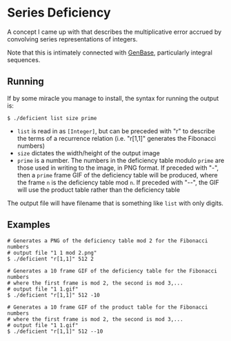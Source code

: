 Series Deficiency
=====================

A concept I came up with that describes the multiplicative error accrued by
convolving series representations of integers.

Note that this is intimately connected with
[GenBase](https://github.com/queue-miscreant/GenBase),
particularly integral sequences.

Running
---------------------
If by some miracle you manage to install, the syntax for running the output is:

```
$ ./deficient list size prime
```
* `list` is read in as `[Integer]`, but can be preceded with "r" to describe the
terms of a recurrence relation (i.e. "r[1,1]" generates the Fibonacci numbers)
* `size` dictates the width/height of the output image
* `prime` is a number. The numbers in the deficiency table modulo `prime` are those
used in writing to the image, in PNG format.
If preceded with "-", then a `prime` frame GIF of the deficiency table will be produced,
where the frame `n` is the deficiency table mod `n`.
If preceded with "--", the GIF will use the product table rather than the deficiency table

The output file will have filename that is something like `list` with only digits.

Examples
---------------------

```
# Generates a PNG of the deficiency table mod 2 for the Fibonacci numbers
# output file "1 1 mod 2.png"
$ ./deficient "r[1,1]" 512 2

# Generates a 10 frame GIF of the deficiency table for the Fibonacci numbers
# where the first frame is mod 2, the second is mod 3,...
# output file "1 1.gif"
$ ./deficient "r[1,1]" 512 -10

# Generates a 10 frame GIF of the product table for the Fibonacci numbers
# where the first frame is mod 2, the second is mod 3,...
# output file "1 1.gif"
$ ./deficient "r[1,1]" 512 --10
```
